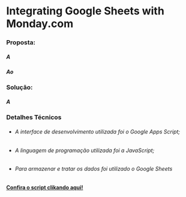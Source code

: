 # Integrating Google Sheets with Monday.com
### Proposta:
##### A 

##### Ao 

### Solução:
##### A 

### Detalhes Técnicos
* ######  A interface de desenvolvimento utilizada foi o Google Apps Script;
* ######  A linguagem de programação utilizada foi a JavaScript;
* ###### Para armazenar e tratar os dados foi utilizado o Google Sheets

#### [Confira o script clikando aqui!](https://github.com/MarcosQB/-Integrating-Google-Sheets-with-Monday.com/blob/main/Google%20Sheets%20Integration%20Monday.js)
